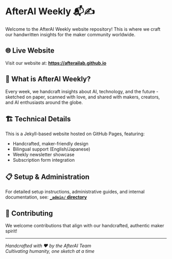 # AfterAI Weekly 📬✍️

Welcome to the AfterAI Weekly website repository! This is where we craft our handwritten insights for the maker community worldwide.

## 🌐 Live Website
Visit our website at: **https://afterailab.github.io**

## 🎨 What is AfterAI Weekly?
Every week, we handcraft insights about AI, technology, and the future - sketched on paper, scanned with love, and shared with makers, creators, and AI enthusiasts around the globe.

## 🏗️ Technical Details
This is a Jekyll-based website hosted on GitHub Pages, featuring:
- Handcrafted, maker-friendly design
- Bilingual support (English/Japanese)
- Weekly newsletter showcase
- Subscription form integration

## 📋 Setup & Administration
For detailed setup instructions, administrative guides, and internal documentation, see:
**[`_admin/` directory](_admin/README.md)**

## 🤝 Contributing
We welcome contributions that align with our handcrafted, authentic maker spirit!

---

*Handcrafted with ❤️ by the AfterAI Team*  
*Cultivating humanity, one sketch at a time*
